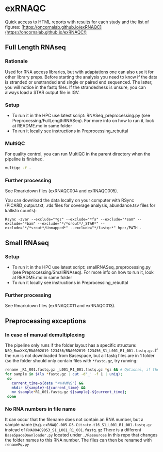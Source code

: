 # exRNAQC

Quick access to HTML reports with results for each study and the list of figures: [https://oncornalab.github.io/exRNAQC](https://oncornalab.github.io/exRNAQC/)

## Full Length RNAseq
### Rationale
Used for RNA access libraries, but with adaptations one can also use it for other library preps. Before starting the analysis you need to know if the data is stranded or unstranded and single or paired end sequenced. The latter, you will notice in the fastq files. If the strandedness is unsure, you can always load a STAR output file in IGV.

### Setup
- To run it in the HPC use latest script: RNASeq_preprocessing.py (see Preprocessing/FullLengthRNASeq). For more info on how to run it, look at README.md in same folder
- To run it locally see instructions in Preprocessing_rebuttal

### MultiQC
For quality control, you can run MultiQC in the parent directory when the pipeline is finished.
```bash
multiqc -f .
```

### Further processing
See Rmarkdown files (exRNAQC004 and exRNAQC005).

You can download the data locally on your computer with RSync (PICARD_output.txt, .rds files for coverage analysis, abundance.tsv files for kallisto counts):
```
Rsync -zvar --exclude="*gz" --exclude="*fa" --exclude="*sam" --exclude="*bam" --exclude="*/*srout*/_STAR*" --exclude="*/*srout*/Unmapped*" --exclude="*/fastqc*" hpc:/PATH .
```

## Small RNAseq
### Setup
- To run it in the HPC use latest script: smallRNASeq_preprocessing.py (see Preprocessing/SmallRNAseq). For more info on how to run it, look at README.md in same folder
- To run it locally see instructions in Preprocessing_rebuttal

### Further processing
See Rmarkdown files (exRNAQC011 and exRNAQC013).


## Preprocessing exceptions
### In case of manual demultiplexing
The pipeline only runs if the folder layout has a specific structure: `NSQ_RunXXX/RNA002019-123456/RNA002019-123456_S1_L001_R1_001.fastq.gz`. If the run is not downloaded from Basespace, but all fastq files are in 1 folder (so the folder should only contain files with `*fastq.gz`, try running:
	
```bash
rename _R1_001.fastq.gz _L001_R1_001.fastq.gz *gz && # Optional, if the lane is not in the filename (e.g. demultiplexing without splitting lanes).
for sample in $(ls *fastq.gz | cut -d'_' -f 1 | uniq); 
 do
   current_time=$(date "+%H%M%S") && 
   mkdir ${sample}-${current_time} &&
   mv $sample*R1_001.fastq.gz ${sample}-${current_time}; 
 done
 ```
 
### No RNA numbers in file name
It can occur that the filename does not contain an RNA number, but a sample name (e.g. `exRNAQC-005-D3-Citrate-t16_S1_L001_R1_001.fastq.gz` instead of `RNA004898S3_S1_L001_R1_001.fastq.gz`
There is a different `BaseSpaceDownloader.py` located under `./Resources` in this repo that changes the folder names to this RNA number. The files can then be renamed with `renameFq.py`
